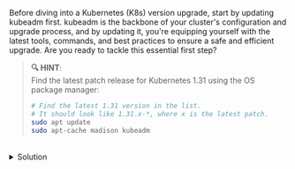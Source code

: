 Before diving into a Kubernetes (K8s) version upgrade, start by updating kubeadm first. kubeadm is the backbone of your cluster's configuration and upgrade process, and by updating it, you're equipping yourself with the latest tools, commands, and best practices to ensure a safe and efficient upgrade. Are you ready to tackle this essential first step?



> **🔍 HINT**:  
> Find the latest patch release for Kubernetes 1.31 using the OS package manager:
> ```bash
> # Find the latest 1.31 version in the list.
> # It should look like 1.31.x-*, where x is the latest patch.
> sudo apt update
> sudo apt-cache madison kubeadm
> ```

<br>
<details><summary>Solution</summary>
<br>

```plain
sudo apt-get update && sudo apt-get install -y kubeadm=1.31.2-1.1
```{{exec}}

After updating, make sure you have the correct version of kubeadm installed:

```plain
kubeadm version -o json | jq
```{{exec}}

It is the time to update the kubeadm of the worker node. Connect via `ssh` to node01:

```plain
ssh node01
```{{exec}}

Update the kubeadm in the worker node:

```plain
sudo apt-get update && sudo apt-get install -y kubeadm=1.31.2-1.1
kubeadm version
```{{exec}}

After confirming that `kubeadm` is installed on both nodes, proceed to log out of `node01`.

```plain
exit
```{{exec}}
</details>
